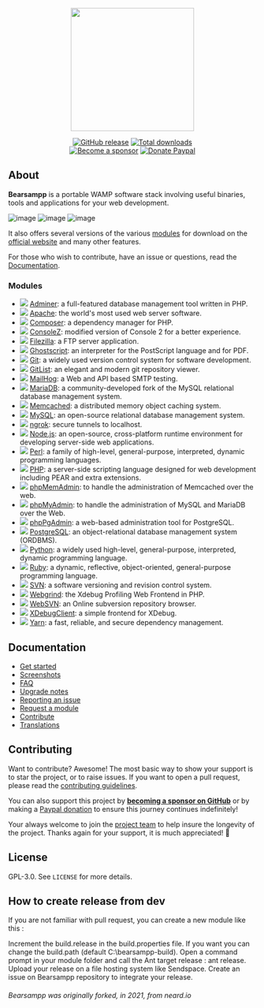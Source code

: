 <p align="center"><a href="https://bearsampp.com" target="_blank"><img width="250" src="img/Bearsampp-logo.svg"></a></p>

<p align="center">
  <a href="https://bearsampp.com/release/latest"><img src="https://img.shields.io/github/release/bearsampp/bearsampp.svg?style=flat-square" alt="GitHub release"></a>
  <a href="https://bearsampp.com/releases"><img src="https://img.shields.io/github/downloads/bearsampp/bearsampp/total.svg?style=flat-square" alt="Total downloads"></a>
  <br /><a href="https://github.com/sponsors/N6REJ"><img src="https://img.shields.io/badge/sponsor-N6REJ-181717.svg?logo=github&style=flat-square" alt="Become a sponsor"></a>
  <a href="https://www.paypal.me/BearLeeAble"><img src="https://img.shields.io/badge/donate-paypal-00457c.svg?logo=paypal&style=flat-square" alt="Donate Paypal"></a>
</p>

## About

**Bearsampp** is a portable WAMP software stack involving useful binaries, tools and applications for your web development.

![image](img/screenshots/menu-left.jpg) ![image](img/screenshots/menu-right.jpg)
![image](img/screenshots/menu-tools.jpg)

It also offers several versions of the various [modules](https://bearsampp.com/module) for download on the
[official website](https://bearsampp.com) and many other features.<br />

For those who wish to contribute, have an issue or questions, read the [Documentation](https://bearsampp.com/documentation).

### Modules

* ![](img/application.png) [Adminer](https://bearsampp.com/module/adminer): a full-featured database management tool written in PHP.
* ![](img/binary.png) [Apache](https://bearsampp.com/module/apache): the world's most used web server software.
* ![](img/tool.png) [Composer](https://bearsampp.com/module/composer): a dependency manager for PHP.
* ![](img/tool.png) [ConsoleZ](https://bearsampp.com/module/consolez): modified version of Console 2 for a better experience.
* ![](img/binary.png) [Filezilla](https://bearsampp.com/module/filezilla): a FTP server application.
* ![](img/tool.png) [Ghostscript](https://bearsampp.com/module/ghostscript): an interpreter for the PostScript language and for PDF.
* ![](img/tool.png) [Git](https://bearsampp.com/module/git): a widely used version control system for software development.
* ![](img/application.png) [GitList](https://bearsampp.com/module/gitlist): an elegant and modern git repository viewer.
* ![](img/binary.png) [MailHog](https://bearsampp.com/module/mailhog): a Web and API based SMTP testing.
* ![](img/binary.png) [MariaDB](https://bearsampp.com/module/mariadb): a community-developed fork of the MySQL relational database management system.
* ![](img/binary.png) [Memcached](https://bearsampp.com/module/memcached): a distributed memory object caching system.
* ![](img/binary.png) [MySQL](https://bearsampp.com/module/mysql): an open-source relational database management system.
* ![](img/tool.png) [ngrok](https://bearsampp.com/module/ngrok): secure tunnels to localhost.
* ![](img/binary.png) [Node.js](https://bearsampp.com/module/nodejs): an open-source, cross-platform runtime environment for developing server-side web           applications.
* ![](img/tool.png) [Perl](https://bearsampp.com/module/perl): a family of high-level, general-purpose, interpreted, dynamic programming languages.
* ![](img/binary.png) [PHP](https://bearsampp.com/module/php): a server-side scripting language designed for web development including PEAR and extra extensions.
* ![](img/application.png) [phpMemAdmin](https://bearsampp.com/module/phpmemadmin): to handle the administration of Memcached over the web.
* ![](img/application.png) [phpMyAdmin](https://bearsampp.com/module/phpmyadmin): to handle the administration of MySQL and MariaDB over the Web.
* ![](img/application.png) [phpPgAdmin](https://bearsampp.com/module/phppgadmin): a web-based administration tool for PostgreSQL.
* ![](img/binary.png) [PostgreSQL](https://bearsampp.com/module/postgresql): an object-relational database management system (ORDBMS).
* ![](img/tool.png) [Python](https://bearsampp.com/module/python): a widely used high-level, general-purpose, interpreted, dynamic programming language.
* ![](img/tool.png) [Ruby](https://bearsampp.com/module/ruby): a dynamic, reflective, object-oriented, general-purpose programming language.
* ![](img/binary.png) [SVN](https://bearsampp.com/module/svn): a software versioning and revision control system.
* ![](img/application.png) [Webgrind](https://bearsampp.com/module/webgrind): the Xdebug Profiling Web Frontend in PHP.
* ![](img/application.png) [WebSVN](https://bearsampp.com/module/websvn): an Online subversion repository browser.
* ![](img/tool.png) [XDebugClient](https://bearsampp.com/module/xdc): a simple frontend for XDebug.
* ![](img/tool.png) [Yarn](https://bearsampp.com/module/yarn): a fast, reliable, and secure dependency management.

## Documentation

* [Get started](https://bearsampp.com/get-started)
* [Screenshots](https://bearsampp.com/screenshots)
* [FAQ](https://bearsampp.com/faq)
* [Upgrade notes](https://bearsampp.com/upgrade-notes)
* [Reporting an issue](https://bearsampp.com/reporting-issue)
* [Request a module](https://bearsampp.com/request-module)
* [Contribute](https://bearsampp.com/contribute)
* [Translations](https://bearsampp.com/translations)

## Contributing

Want to contribute? Awesome! The most basic way to show your support is to star the project, or to raise issues. If
you want to open a pull request, please read the [contributing guidelines](.github/CONTRIBUTING.md).

You can also support this project by [**becoming a sponsor on GitHub**](https://github.com/sponsors/N6REJ) or by
making a [Paypal donation](https://www.paypal.me/BearLeeAble) to ensure this journey continues indefinitely!

Your always welcome to join the [project team](https://github.com/orgs/Bearsampp/teams) to help insure the longevity of the project.
Thanks again for your support, it is much appreciated! :pray:

## License

GPL-3.0. See `LICENSE` for more details.<br />

## How to create release from dev
If you are not familiar with pull request, you can create a new module like this :

Increment the build.release in the build.properties file.
If you want you can change the build.path (default C:\bearsampp-build).
Open a command prompt in your module folder and call the Ant target release : ant release.
Upload your release on a file hosting system like Sendspace.
Create an issue on Bearsampp repository to integrate your release.

<h6>Bearsampp was originally forked, in 2021, from neard.io</h6>
